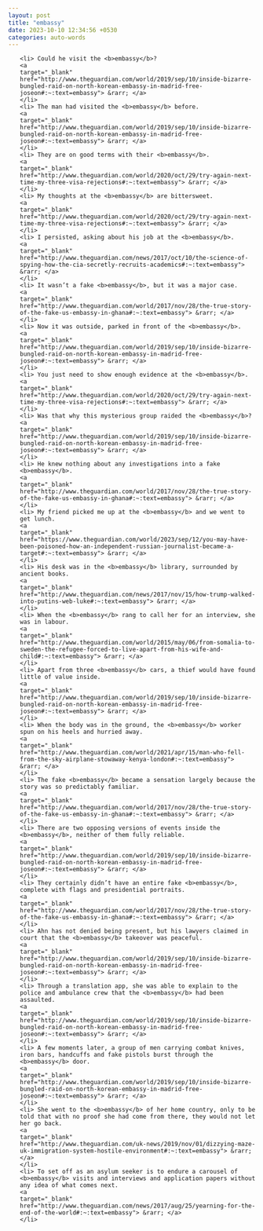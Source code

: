 ```yaml
---
layout: post
title: "embassy"
date: 2023-10-10 12:34:56 +0530
categories: auto-words
---
```

<ol>

    <li> Could he visit the <b>embassy</b>?
    <a 
    target="_blank" 
    href="http://www.theguardian.com/world/2019/sep/10/inside-bizarre-bungled-raid-on-north-korean-embassy-in-madrid-free-joseon#:~:text=embassy"> &rarr; </a>
    </li>
    <li> The man had visited the <b>embassy</b> before.
    <a 
    target="_blank" 
    href="http://www.theguardian.com/world/2019/sep/10/inside-bizarre-bungled-raid-on-north-korean-embassy-in-madrid-free-joseon#:~:text=embassy"> &rarr; </a>
    </li>
    <li> They are on good terms with their <b>embassy</b>.
    <a 
    target="_blank" 
    href="http://www.theguardian.com/world/2020/oct/29/try-again-next-time-my-three-visa-rejections#:~:text=embassy"> &rarr; </a>
    </li>
    <li> My thoughts at the <b>embassy</b> are bittersweet.
    <a 
    target="_blank" 
    href="http://www.theguardian.com/world/2020/oct/29/try-again-next-time-my-three-visa-rejections#:~:text=embassy"> &rarr; </a>
    </li>
    <li> I persisted, asking about his job at the <b>embassy</b>.
    <a 
    target="_blank" 
    href="http://www.theguardian.com/news/2017/oct/10/the-science-of-spying-how-the-cia-secretly-recruits-academics#:~:text=embassy"> &rarr; </a>
    </li>
    <li> It wasn’t a fake <b>embassy</b>, but it was a major case.
    <a 
    target="_blank" 
    href="http://www.theguardian.com/world/2017/nov/28/the-true-story-of-the-fake-us-embassy-in-ghana#:~:text=embassy"> &rarr; </a>
    </li>
    <li> Now it was outside, parked in front of the <b>embassy</b>.
    <a 
    target="_blank" 
    href="http://www.theguardian.com/world/2019/sep/10/inside-bizarre-bungled-raid-on-north-korean-embassy-in-madrid-free-joseon#:~:text=embassy"> &rarr; </a>
    </li>
    <li> You just need to show enough evidence at the <b>embassy</b>.
    <a 
    target="_blank" 
    href="http://www.theguardian.com/world/2020/oct/29/try-again-next-time-my-three-visa-rejections#:~:text=embassy"> &rarr; </a>
    </li>
    <li> Was that why this mysterious group raided the <b>embassy</b>?
    <a 
    target="_blank" 
    href="http://www.theguardian.com/world/2019/sep/10/inside-bizarre-bungled-raid-on-north-korean-embassy-in-madrid-free-joseon#:~:text=embassy"> &rarr; </a>
    </li>
    <li> He knew nothing about any investigations into a fake <b>embassy</b>.
    <a 
    target="_blank" 
    href="http://www.theguardian.com/world/2017/nov/28/the-true-story-of-the-fake-us-embassy-in-ghana#:~:text=embassy"> &rarr; </a>
    </li>
    <li> My friend picked me up at the <b>embassy</b> and we went to get lunch.
    <a 
    target="_blank" 
    href="https://www.theguardian.com/world/2023/sep/12/you-may-have-been-poisoned-how-an-independent-russian-journalist-became-a-target#:~:text=embassy"> &rarr; </a>
    </li>
    <li> His desk was in the <b>embassy</b> library, surrounded by ancient books.
    <a 
    target="_blank" 
    href="http://www.theguardian.com/news/2017/nov/15/how-trump-walked-into-putins-web-luke#:~:text=embassy"> &rarr; </a>
    </li>
    <li> When the <b>embassy</b> rang to call her for an interview, she was in labour.
    <a 
    target="_blank" 
    href="http://www.theguardian.com/world/2015/may/06/from-somalia-to-sweden-the-refugee-forced-to-live-apart-from-his-wife-and-child#:~:text=embassy"> &rarr; </a>
    </li>
    <li> Apart from three <b>embassy</b> cars, a thief would have found little of value inside.
    <a 
    target="_blank" 
    href="http://www.theguardian.com/world/2019/sep/10/inside-bizarre-bungled-raid-on-north-korean-embassy-in-madrid-free-joseon#:~:text=embassy"> &rarr; </a>
    </li>
    <li> When the body was in the ground, the <b>embassy</b> worker spun on his heels and hurried away.
    <a 
    target="_blank" 
    href="http://www.theguardian.com/world/2021/apr/15/man-who-fell-from-the-sky-airplane-stowaway-kenya-london#:~:text=embassy"> &rarr; </a>
    </li>
    <li> The fake <b>embassy</b> became a sensation largely because the story was so predictably familiar.
    <a 
    target="_blank" 
    href="http://www.theguardian.com/world/2017/nov/28/the-true-story-of-the-fake-us-embassy-in-ghana#:~:text=embassy"> &rarr; </a>
    </li>
    <li> There are two opposing versions of events inside the <b>embassy</b>, neither of them fully reliable.
    <a 
    target="_blank" 
    href="http://www.theguardian.com/world/2019/sep/10/inside-bizarre-bungled-raid-on-north-korean-embassy-in-madrid-free-joseon#:~:text=embassy"> &rarr; </a>
    </li>
    <li> They certainly didn’t have an entire fake <b>embassy</b>, complete with flags and presidential portraits.
    <a 
    target="_blank" 
    href="http://www.theguardian.com/world/2017/nov/28/the-true-story-of-the-fake-us-embassy-in-ghana#:~:text=embassy"> &rarr; </a>
    </li>
    <li> Ahn has not denied being present, but his lawyers claimed in court that the <b>embassy</b> takeover was peaceful.
    <a 
    target="_blank" 
    href="http://www.theguardian.com/world/2019/sep/10/inside-bizarre-bungled-raid-on-north-korean-embassy-in-madrid-free-joseon#:~:text=embassy"> &rarr; </a>
    </li>
    <li> Through a translation app, she was able to explain to the police and ambulance crew that the <b>embassy</b> had been assaulted.
    <a 
    target="_blank" 
    href="http://www.theguardian.com/world/2019/sep/10/inside-bizarre-bungled-raid-on-north-korean-embassy-in-madrid-free-joseon#:~:text=embassy"> &rarr; </a>
    </li>
    <li> A few moments later, a group of men carrying combat knives, iron bars, handcuffs and fake pistols burst through the <b>embassy</b> door.
    <a 
    target="_blank" 
    href="http://www.theguardian.com/world/2019/sep/10/inside-bizarre-bungled-raid-on-north-korean-embassy-in-madrid-free-joseon#:~:text=embassy"> &rarr; </a>
    </li>
    <li> She went to the <b>embassy</b> of her home country, only to be told that with no proof she had come from there, they would not let her go back.
    <a 
    target="_blank" 
    href="http://www.theguardian.com/uk-news/2019/nov/01/dizzying-maze-uk-immigration-system-hostile-environment#:~:text=embassy"> &rarr; </a>
    </li>
    <li> To set off as an asylum seeker is to endure a carousel of <b>embassy</b> visits and interviews and application papers without any idea of what comes next.
    <a 
    target="_blank" 
    href="http://www.theguardian.com/news/2017/aug/25/yearning-for-the-end-of-the-world#:~:text=embassy"> &rarr; </a>
    </li>